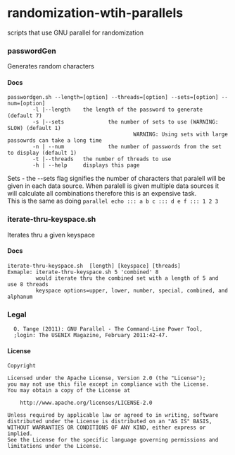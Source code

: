 # randomization-wtih-parallels
scripts that use GNU parallel for randomization 

### passwordGen
Generates random characters 

#### Docs
```
passwordgen.sh --length=[option] --threads=[option] --sets=[option] --num=[option]
        -l |--length    the length of the password to generate (default 7)
        -s |--sets              the number of sets to use (WARNING: SLOW) (default 1)
                                        WARNING: Using sets with large passowrds can take a long time
        -n | --num              the number of passwords from the set to display (default 1)
        -t |--threads   the number of threads to use
        -h | --help     displays this page
```
Sets - the --sets flag signifies the number of characters that paralell will be given in each data source. When paralell is given multiple data sources it will calculate all combinations therefore this is an expensive task.   
This is the same as doing `parallel echo ::: a b c ::: d e f ::: 1 2 3`

### iterate-thru-keyspace.sh 
Iterates thru a given keyspace

#### Docs
```
iterate-thru-keyspace.sh  [length] [keyspace] [threads]
Exmaple: iterate-thru-keyspace.sh 5 'combined' 8 
         would iterate thru the combined set with a length of 5 and use 8 threads
         keyspace options=upper, lower, number, special, combined, and alphanum
```
### Legal
```
  O. Tange (2011): GNU Parallel - The Command-Line Power Tool,
  ;login: The USENIX Magazine, February 2011:42-47.
```

#### License 
```
Copyright

Licensed under the Apache License, Version 2.0 (the "License");
you may not use this file except in compliance with the License.
You may obtain a copy of the License at

    http://www.apache.org/licenses/LICENSE-2.0

Unless required by applicable law or agreed to in writing, software
distributed under the License is distributed on an "AS IS" BASIS,
WITHOUT WARRANTIES OR CONDITIONS OF ANY KIND, either express or implied.
See the License for the specific language governing permissions and
limitations under the License.
```
